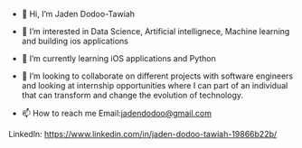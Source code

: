 - 👋 Hi, I’m Jaden Dodoo-Tawiah
- 👀 I’m interested in Data Science, Artificial intellignece, Machine learning and building ios applications 
- 🌱 I’m currently learning iOS applications and Python 
- 💞️ I’m looking to collaborate on different projects with software engineers and looking at internship opportunities where I can part of an individual that can transform and change the evolution of technology. 

- 📫 How to reach me 
Email:jadendodoo@gmail.com

Linkedln: https://www.linkedin.com/in/jaden-dodoo-tawiah-19866b22b/

<!---
JadenD5321/JadenD5321 is a ✨ special ✨ repository because its `README.md` (this file) appears on your GitHub profile.
You can click the Preview link to take a look at your changes.
--->
